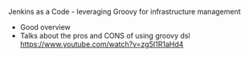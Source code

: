  Jenkins as a Code - leveraging Groovy for infrastructure management
 - Good overview
 - Talks about the pros and CONS of using groovy dsl
 https://www.youtube.com/watch?v=zg5I1R1aHd4